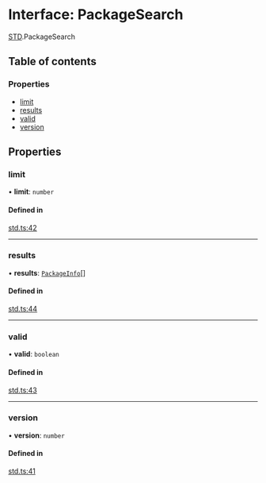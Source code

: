 # Interface: PackageSearch

[STD](../wiki/STD).PackageSearch

## Table of contents

### Properties

- [limit](../wiki/STD.PackageSearch#limit)
- [results](../wiki/STD.PackageSearch#results)
- [valid](../wiki/STD.PackageSearch#valid)
- [version](../wiki/STD.PackageSearch#version)

## Properties

### limit

• **limit**: `number`

#### Defined in

[std.ts:42](https://github.com/xinuxuz/xeorarch/blob/e534786/src/std.ts#L42)

___

### results

• **results**: [`PackageInfo`](../wiki/STD.PackageInfo)[]

#### Defined in

[std.ts:44](https://github.com/xinuxuz/xeorarch/blob/e534786/src/std.ts#L44)

___

### valid

• **valid**: `boolean`

#### Defined in

[std.ts:43](https://github.com/xinuxuz/xeorarch/blob/e534786/src/std.ts#L43)

___

### version

• **version**: `number`

#### Defined in

[std.ts:41](https://github.com/xinuxuz/xeorarch/blob/e534786/src/std.ts#L41)
